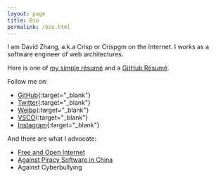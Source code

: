 ```yaml
---
layout: page
title: Bio
permalink: /bio.html
---
```


I am David Zhang, a.k.a Crisp or Crispgm on the Internet. I works as a software engineer of web architectures.

Here is one of [my simple résumé](/resume.html) and a [GitHub Résumé](http://resume.github.io/?crispgm).

Follow me on:

* [GitHub](https://github.com/crispgm){:target="_blank"}
* [Twitter](https://twitter.com/crispgm){:target="_blank"}
* [Weibo](http://weibo.com/crispgm){:target="_blank"}
* [VSCO](http://vsco.co/crispgm/){:target="_blank"}
* [Instagram](https://instagram.com/crispgm){:target="_blank"}

And there are what I advocate:

* [Free and Open Internet](https://www.google.com/intl/en/takeaction/)
* [Against Piracy Software in China](/page/piracy-software-or-app.html)
* Against Cyberbullying